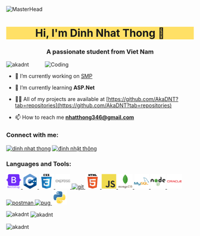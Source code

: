 ![MasterHead](https://i.pinimg.com/originals/ca/26/2e/ca262e0354eea311c41134c3e4bc3bc2.gif)
<h1 align="center" style="background-color: #ffe066;">Hi, I'm Dinh Nhat Thong 🐧</h1>
<h3 align="center">A passionate student from Viet Nam</h3>
<img align="right" alt="Coding" width="400" src="https://media3.giphy.com/media/QDjpIL6oNCVZ4qzGs7/200w.gif?cid=82a1493bggbagt37xeo6e9jthyesy8f3ympw9di8warshu4g&ep=v1_gifs_related&rid=200w.gif&ct=g">

<p align="left"> <img src="https://komarev.com/ghpvc/?username=akadnt&label=Profile%20views&color=0e75b6&style=flat" alt="akadnt" /> </p>

- 🔭 I’m currently working on [SMP](https://github.com/AkaDNT/SMP)

- 🌱 I’m currently learning **ASP.Net**

- 👨‍💻 All of my projects are available at [https://github.com/AkaDNT?tab=repositories](https://github.com/AkaDNT?tab=repositories)

- 📫 How to reach me **nhatthong346@gmail.com**

<h3 align="left">Connect with me:</h3>
<p align="left">
<a href="https://linkedin.com/in/dinh nhat thong" target="blank"><img align="center" src="https://raw.githubusercontent.com/rahuldkjain/github-profile-readme-generator/master/src/images/icons/Social/linked-in-alt.svg" alt="dinh nhat thong" height="30" width="40" /></a>
<a href="https://fb.com/đinh nhật thông" target="blank"><img align="center" src="https://raw.githubusercontent.com/rahuldkjain/github-profile-readme-generator/master/src/images/icons/Social/facebook.svg" alt="đinh nhật thông" height="30" width="40" /></a>
</p>

<h3 align="left">Languages and Tools:</h3>
<p align="left"> <a href="https://getbootstrap.com" target="_blank" rel="noreferrer"> <img src="https://raw.githubusercontent.com/devicons/devicon/master/icons/bootstrap/bootstrap-plain-wordmark.svg" alt="bootstrap" width="40" height="40"/> </a> <a href="https://www.w3schools.com/cpp/" target="_blank" rel="noreferrer"> <img src="https://raw.githubusercontent.com/devicons/devicon/master/icons/cplusplus/cplusplus-original.svg" alt="cplusplus" width="40" height="40"/> </a> <a href="https://www.w3schools.com/css/" target="_blank" rel="noreferrer"> <img src="https://raw.githubusercontent.com/devicons/devicon/master/icons/css3/css3-original-wordmark.svg" alt="css3" width="40" height="40"/> </a> <a href="https://expressjs.com" target="_blank" rel="noreferrer"> <img src="https://raw.githubusercontent.com/devicons/devicon/master/icons/express/express-original-wordmark.svg" alt="express" width="40" height="40"/> </a> <a href="https://git-scm.com/" target="_blank" rel="noreferrer"> <img src="https://www.vectorlogo.zone/logos/git-scm/git-scm-icon.svg" alt="git" width="40" height="40"/> </a> <a href="https://www.w3.org/html/" target="_blank" rel="noreferrer"> <img src="https://raw.githubusercontent.com/devicons/devicon/master/icons/html5/html5-original-wordmark.svg" alt="html5" width="40" height="40"/> </a> <a href="https://developer.mozilla.org/en-US/docs/Web/JavaScript" target="_blank" rel="noreferrer"> <img src="https://raw.githubusercontent.com/devicons/devicon/master/icons/javascript/javascript-original.svg" alt="javascript" width="40" height="40"/> </a> <a href="https://www.mongodb.com/" target="_blank" rel="noreferrer"> <img src="https://raw.githubusercontent.com/devicons/devicon/master/icons/mongodb/mongodb-original-wordmark.svg" alt="mongodb" width="40" height="40"/> </a> <a href="https://www.mysql.com/" target="_blank" rel="noreferrer"> <img src="https://raw.githubusercontent.com/devicons/devicon/master/icons/mysql/mysql-original-wordmark.svg" alt="mysql" width="40" height="40"/> </a> <a href="https://nodejs.org" target="_blank" rel="noreferrer"> <img src="https://raw.githubusercontent.com/devicons/devicon/master/icons/nodejs/nodejs-original-wordmark.svg" alt="nodejs" width="40" height="40"/> </a> <a href="https://www.oracle.com/" target="_blank" rel="noreferrer"> <img src="https://raw.githubusercontent.com/devicons/devicon/master/icons/oracle/oracle-original.svg" alt="oracle" width="40" height="40"/> </a> <a href="https://postman.com" target="_blank" rel="noreferrer"> <img src="https://www.vectorlogo.zone/logos/getpostman/getpostman-icon.svg" alt="postman" width="40" height="40"/> </a> <a href="https://pugjs.org" target="_blank" rel="noreferrer"> <img src="https://cdn.worldvectorlogo.com/logos/pug.svg" alt="pug" width="40" height="40"/> </a> <a href="https://www.python.org" target="_blank" rel="noreferrer"> <img src="https://raw.githubusercontent.com/devicons/devicon/master/icons/python/python-original.svg" alt="python" width="40" height="40"/> </a> </p>

<p><img align="left" src="https://github-readme-stats.vercel.app/api/top-langs?username=akadnt&show_icons=true&locale=en&layout=compact" alt="akadnt" /></p>

<p>&nbsp;<img align="center" src="https://github-readme-stats.vercel.app/api?username=akadnt&show_icons=true&locale=en" alt="akadnt" /></p>

<p><img align="center" src="https://github-readme-streak-stats.herokuapp.com/?user=akadnt&" alt="akadnt" /></p>
